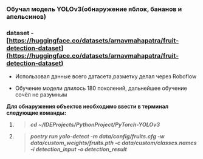 ### Обучал модель YOLOv3(обнаружение яблок, бананов и апельсинов)  
### dataset - [https://huggingface.co/datasets/arnavmahapatra/fruit-detection-dataset](https://huggingface.co/datasets/arnavmahapatra/fruit-detection-dataset)  

* Использовал данные всего датасета,разметку делал через Roboflow

- Обучение модели длилось 180 поколений, дальнейшее обучение сочёл не разумным

**Для обнаружения объектов необходимо ввести в терминал следующие команды:**
1. >***cd ~/IDEProjects/PythonProject/PyTorch-YOLOv3***
2. >***poetry run yolo-detect -m data/config/fruits.cfg -w data/custom_weights/fruits.pth -c data/custom/classes.names -i detection_input -o detection_result***
 
